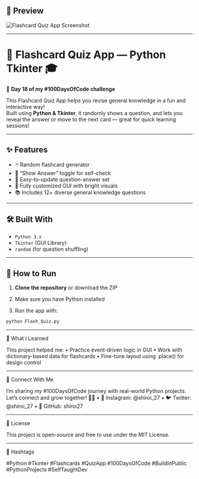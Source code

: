 ## 📸 Preview
![Flashcard Quiz App Screenshot](https://github.com/your-username/Flashcard-Quiz-App/assets/preview.png)

---

# 🧠 Flashcard Quiz App — Python Tkinter 🎓  
🚀 **Day 18 of my #100DaysOfCode challenge**

This Flashcard Quiz App helps you revise general knowledge in a fun and interactive way!  
Built using **Python & Tkinter**, it randomly shows a question, and lets you reveal the answer or move to the next card — great for quick learning sessions!

---

## ✨ Features

- 🃏 Random flashcard generator
- 👀 “Show Answer” toggle for self-check
- 🧩 Easy-to-update question-answer set
- 🎨 Fully customized GUI with bright visuals
- 📚 Includes 12+ diverse general knowledge questions

---

## 🛠️ Built With

- `Python 3.x`
- `Tkinter` (GUI Library)
- `random` (for question shuffling)

---

## 🚀 How to Run

1. **Clone the repository** or download the ZIP
   
2. Make sure you have Python installed
   
3. Run the app with:
```bash
python Flash_Quiz.py
```

---

🧠 What I Learned

This project helped me:
	•	Practice event-driven logic in GUI
	•	Work with dictionary-based data for flashcards
	•	Fine-tune layout using .place() for design control

---

🤝 Connect With Me

I’m sharing my #100DaysOfCode journey with real-world Python projects.
Let’s connect and grow together! 🌱✨
	•	📸 Instagram: @shiroi_27
	•	🐦 Twitter: @shiroi_27
	•	💼 GitHub: shiroi27

---

📜 License

This project is open-source and free to use under the MIT License.

---

📌 Hashtags

#Python #Tkinter #Flashcards #QuizApp #100DaysOfCode #BuildInPublic #PythonProjects #SelfTaughtDev
